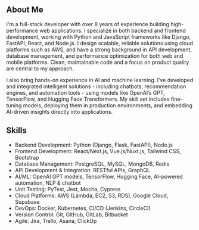 ## About Me

I'm a full-stack developer with over 8 years of experience building high-performance web applications. I specialize in both backend and frontend development, working with Python and JavaScript frameworks like Django, FastAPI, React, and Node.js. I design scalable, reliable solutions using cloud platforms such as AWS, and have a strong background in API development, database management, and performance optimization for both web and mobile platforms. Clean, maintainable code and a focus on product quality are central to my approach.

I also bring hands-on experience in AI and machine learning. I’ve developed and integrated intelligent solutions - including chatbots, recommendation engines, and automation tools - using models like OpenAI’s GPT, TensorFlow, and Hugging Face Transformers. My skill set includes fine-tuning models, deploying them in production environments, and embedding AI-driven insights directly into applications.

## Skills

- Backend Development: Python (Django, Flask, FastAPI), Node.js
- Frontend Development: React/Next.js, Vue.js/Nuxt.js, Tailwind CSS, Bootstrap
- Database Management: PostgreSQL, MySQL, MongoDB, Redis
- API Development & Integration: RESTful APIs, GraphQL
- AI/ML: OpenAI GPT models, TensorFlow, Hugging Face, AI-powered automation, NLP & chatbot
- Unit Testing: PyTest, Jest, Mocha, Cypress
- Cloud Platforms: AWS (Lambda, EC2, S3, RDS), Google Cloud, Supabase
- DevOps: Docker, Kubernetes, CI/CD (Jenkins, CircleCI)
- Version Control: Git, GitHub, GitLab, Bitbucket
- Agile: Jira, Trello, Asana, ClickUp

